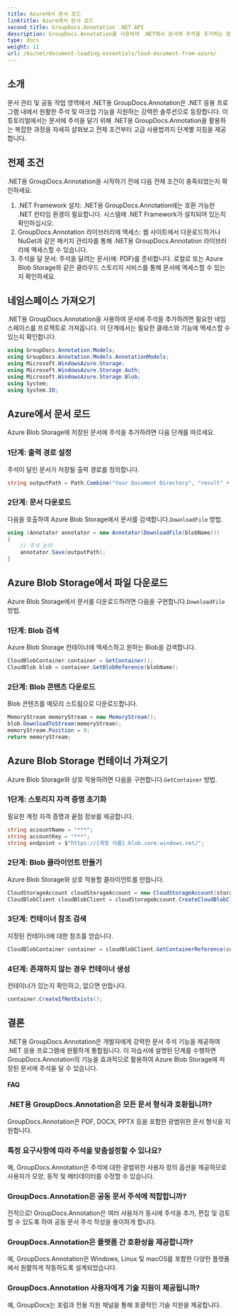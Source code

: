 ```yaml
---
title: Azure에서 문서 로드
linktitle: Azure에서 문서 로드
second_title: GroupDocs.Annotation .NET API
description: GroupDocs.Annotation을 사용하여 .NET에서 문서에 주석을 추가하는 방법을 알아보세요. Azure Blob Storage와의 원활한 통합을 위한 단계별 자습서입니다.
type: docs
weight: 11
url: /ko/net/document-loading-essentials/load-document-from-azure/
---
```

## 소개
문서 관리 및 공동 작업 영역에서 .NET용 GroupDocs.Annotation은 .NET 응용 프로그램 내에서 원활한 주석 및 마크업 기능을 지원하는 강력한 솔루션으로 등장합니다. 이 튜토리얼에서는 문서에 주석을 달기 위해 .NET용 GroupDocs.Annotation을 활용하는 복잡한 과정을 자세히 살펴보고 전제 조건부터 고급 사용법까지 단계별 지침을 제공합니다.
## 전제 조건
.NET용 GroupDocs.Annotation을 시작하기 전에 다음 전제 조건이 충족되었는지 확인하세요.
1. .NET Framework 설치: .NET용 GroupDocs.Annotation에는 호환 가능한 .NET 런타임 환경이 필요합니다. 시스템에 .NET Framework가 설치되어 있는지 확인하십시오.
2. GroupDocs.Annotation 라이브러리에 액세스: 웹 사이트에서 다운로드하거나 NuGet과 같은 패키지 관리자를 통해 .NET용 GroupDocs.Annotation 라이브러리에 액세스할 수 있습니다.
3. 주석을 달 문서: 주석을 달려는 문서(예: PDF)를 준비합니다. 로컬로 또는 Azure Blob Storage와 같은 클라우드 스토리지 서비스를 통해 문서에 액세스할 수 있는지 확인하세요.

## 네임스페이스 가져오기
.NET용 GroupDocs.Annotation을 사용하여 문서에 주석을 추가하려면 필요한 네임스페이스를 프로젝트로 가져옵니다. 이 단계에서는 필요한 클래스와 기능에 액세스할 수 있는지 확인합니다.
```csharp
using GroupDocs.Annotation.Models;
using GroupDocs.Annotation.Models.AnnotationModels;
using Microsoft.WindowsAzure.Storage;
using Microsoft.WindowsAzure.Storage.Auth;
using Microsoft.WindowsAzure.Storage.Blob;
using System;
using System.IO;
```

## Azure에서 문서 로드
Azure Blob Storage에 저장된 문서에 주석을 추가하려면 다음 단계를 따르세요.
### 1단계: 출력 경로 설정
주석이 달린 문서가 저장될 출력 경로를 정의합니다.
```csharp
string outputPath = Path.Combine("Your Document Directory", "result" + Path.GetExtension("input.pdf"));
```
### 2단계: 문서 다운로드
 다음을 호출하여 Azure Blob Storage에서 문서를 검색합니다.`DownloadFile` 방법.
```csharp
using (Annotator annotator = new Annotator(DownloadFile(blobName)))
{
    // 주석 논리
    annotator.Save(outputPath);
}
```
## Azure Blob Storage에서 파일 다운로드
 Azure Blob Storage에서 문서를 다운로드하려면 다음을 구현합니다.`DownloadFile` 방법.
### 1단계: Blob 검색
Azure Blob Storage 컨테이너에 액세스하고 원하는 Blob을 검색합니다.
```csharp
CloudBlobContainer container = GetContainer();
CloudBlob blob = container.GetBlobReference(blobName);
```
### 2단계: Blob 콘텐츠 다운로드
Blob 콘텐츠를 메모리 스트림으로 다운로드합니다.
```csharp
MemoryStream memoryStream = new MemoryStream();
blob.DownloadToStream(memoryStream);
memoryStream.Position = 0;
return memoryStream;
```
## Azure Blob Storage 컨테이너 가져오기
 Azure Blob Storage와 상호 작용하려면 다음을 구현합니다.`GetContainer` 방법.
### 1단계: 스토리지 자격 증명 초기화
필요한 계정 자격 증명과 끝점 정보를 제공합니다.
```csharp
string accountName = "***";
string accountKey = "***";
string endpoint = $"https://{계정 이름}.blob.core.windows.net/";
```
### 2단계: Blob 클라이언트 만들기
Azure Blob Storage와 상호 작용할 클라이언트를 만듭니다.
```csharp
CloudStorageAccount cloudStorageAccount = new CloudStorageAccount(storageCredentials, new Uri(endpoint), null, null, null);
CloudBlobClient cloudBlobClient = cloudStorageAccount.CreateCloudBlobClient();
```
### 3단계: 컨테이너 참조 검색
지정된 컨테이너에 대한 참조를 얻습니다.
```csharp
CloudBlobContainer container = cloudBlobClient.GetContainerReference(containerName);
```
### 4단계: 존재하지 않는 경우 컨테이너 생성
컨테이너가 있는지 확인하고, 없으면 만듭니다.
```csharp
container.CreateIfNotExists();
```

## 결론
.NET용 GroupDocs.Annotation은 개발자에게 강력한 문서 주석 기능을 제공하여 .NET 응용 프로그램에 원활하게 통합됩니다. 이 자습서에 설명된 단계를 수행하면 GroupDocs.Annotation의 기능을 효과적으로 활용하여 Azure Blob Storage에 저장된 문서에 주석을 달 수 있습니다.
#### FAQ
### .NET용 GroupDocs.Annotation은 모든 문서 형식과 호환됩니까?
GroupDocs.Annotation은 PDF, DOCX, PPTX 등을 포함한 광범위한 문서 형식을 지원합니다.
### 특정 요구사항에 따라 주석을 맞춤설정할 수 있나요?
예, GroupDocs.Annotation은 주석에 대한 광범위한 사용자 정의 옵션을 제공하므로 사용자가 모양, 동작 및 메타데이터를 수정할 수 있습니다.
### GroupDocs.Annotation은 공동 문서 주석에 적합합니까?
전적으로! GroupDocs.Annotation은 여러 사용자가 동시에 주석을 추가, 편집 및 검토할 수 있도록 하여 공동 문서 주석 작성을 용이하게 합니다.
### GroupDocs.Annotation은 플랫폼 간 호환성을 제공합니까?
예, GroupDocs.Annotation은 Windows, Linux 및 macOS를 포함한 다양한 플랫폼에서 원활하게 작동하도록 설계되었습니다.
### GroupDocs.Annotation 사용자에게 기술 지원이 제공됩니까?
예, GroupDocs는 포럼과 전용 지원 채널을 통해 포괄적인 기술 지원을 제공합니다.
